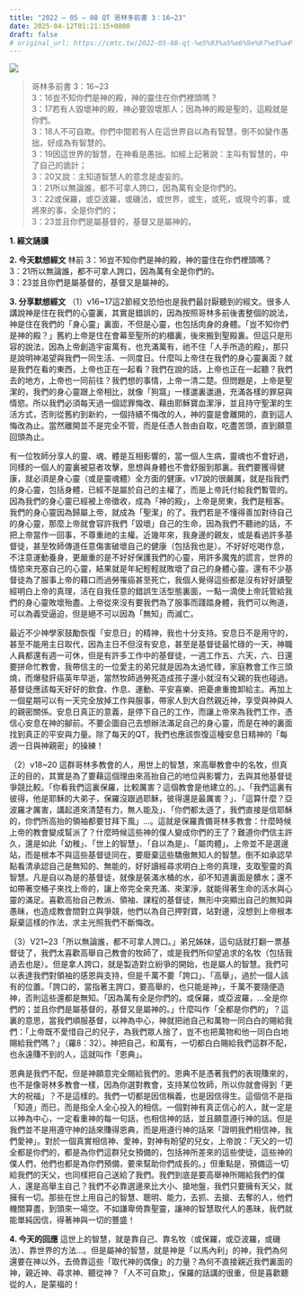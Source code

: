 ```yaml
---
title: "2022 – 05 – 08 QT 哥林多前書 3：16~23"
date: 2025-04-12T01:21:15+0800
draft: false
# original_url: https://cmtc.tw/2022-05-08-qt-%e5%93%a5%e6%9e%97%e5%a4%9a%e5%89%8d%e6%9b%b8-3%ef%bc%9a1623
---
```


![](/images/qt.jpg)
> 哥林多前書 3：16\~23  
> 3：16豈不知你們是神的殿，神的靈住在你們裡頭嗎？  
> 3：17若有人毀壞神的殿，神必要毀壞那人；因為神的殿是聖的，這殿就是你們。  
> 3：18人不可自欺。你們中間若有人在這世界自以為有智慧，倒不如變作愚拙，好成為有智慧的。  
> 3：19因這世界的智慧，在神看是愚拙。如經上記著說：主叫有智慧的，中了自己的詭計；  
> 3：20又說：主知道智慧人的意念是虛妄的。  
> 3：21所以無論誰，都不可拿人誇口，因為萬有全是你們的。  
> 3：22或保羅，或亞波羅，或磯法，或世界，或生，或死，或現今的事，或將來的事，全是你們的；  
> 3：23並且你們是屬基督的，基督又是屬神的。

**1. 經文誦讀**

**2.  今天默想經文**
林前 3：16豈不知你們是神的殿，神的靈住在你們裡頭嗎？  
3：21所以無論誰，都不可拿人誇口，因為萬有全是你們的。  
3：23並且你們是屬基督的，基督又是屬神的。

**3. 分享默想經文**
（1）v16\~17這2節經文恐怕也是我們最討厭聽到的經文。很多人講說神是住在我們的心靈裏，其實是錯誤的，因為按照哥林多前後書整個的說法，神是住在我們的「身心靈」裏面，不但是心靈，也包括肉身的身體。「豈不知你們是神的殿？」舊約上帝是住在會幕至聖所的約櫃裏，後來搬到聖殿裏。但這只是形容的說法，因為上帝創造宇宙萬有，也充滿萬有，祂不住「人手所造的殿」，那只是說明神渴望與我們一同生活、一同度日。什麼叫上帝住在我們的身心靈裏面？就是我們在看的東西，上帝也正在一起看？我們在說的話，上帝也正在一起聽？我們去的地方，上帝也一同前往？我們想的事情，上帝一清二楚。但問題是，上帝是聖潔的，我們的身心靈跟上帝相比，就像「狗窩」一樣邋裏邋遢，充滿各樣的罪惡與情慾。所以我們必須每天過一個認罪悔改、藉由耶穌寶血潔淨，並且持守聖潔的生活方式，否則從舊約到新約，一個持續不悔改的人，神的靈是會離開的，直到這人悔改為止。當然離開並不是完全不管，而是任憑人咎由自取，吃盡苦頭，直到願意回頭為止。

有一位牧師分享人的靈、魂、體是互相影響的，當一個人生病，靈魂也不會好過，同樣的一個人的靈裏被惡者攻擊，思想與身體也不會舒服到那裏。我們要獲得健康，就必須是身心靈（或是靈魂體）全方面的健康。v17說的很嚴厲，就是指我們的身心靈，包括身體，已經不是屬於自己的主權了，而是上帝託付給我們暫管的。因為我們的身心靈已經被上帝徵收，成為「神的殿」，上帝是房東，我們是租客。我們的身心靈因為歸屬上帝，就成為「聖潔」的了。我們若是不懂得善加對待自己的身心靈，那麼上帝就會容許我們「毀壞」自己的生命，因為我們不聽祂的話，不把上帝當作一回事，不尊重祂的主權。近幾年來，我身邊的親友，或是看過許多基督徒，甚至牧師傳道任意傷害破壞自己的健康（包括我也是）。不好好吃喝作息，不注意運動養身，更嚴重的是不好好保護我們的心靈，用許多魔鬼的謊言，世界的情慾來充塞自己的心靈，結果就是年紀輕輕就敗壞了自己的身體心靈。還有不少基督徒為了服事上帝的藉口而過勞罹癌甚至死亡，我個人覺得這些都是沒有好好讀聖經明白上帝的真理，活在自我任意的錯誤生活型態裏面，一點一滴使上帝託管給我們的身心靈敗壞殆盡。上帝從來沒有要我們為了服事而踐踏身體，我們可以殉道，可以為義受逼迫，但是絕不可以因為「無知」而滅亡。

最近不少神學家鼓勵恢復「安息日」的精神，我也十分支持。安息日不是用守的，甚至不能用主日取代，因為主日不但沒有安息，甚至是基督徒最忙碌的一天，神職人員都還有週一可休，但是有許多工作中的基督徒，一週工作五、六天，六、日還要拼命忙教會，我帶信主的一位愛主的弟兄就是因為太過忙碌，家庭教會工作三頭燒，而爆發肝癌英年早逝，當然牧師過勞死造成孩子還小就沒有父親的我也碰過。基督徒應該每天好好的飲食、作息、運動、平安喜樂、把憂慮重擔卸給主。再加上一個星期可以有一天完全放掉工作與服事，帶家人到大自然親近神，享受與神與人的親密關係。安息日真正的意義，是停下自己的工作，而讓上帝來為我們工作，憑信心安息在神的腳前。不要企圖自己去想辦法滿足自己的身心靈，而是在神的裏面找到真正的平安與力量。除了每天的QT，我們也應該恢復這種安息日精神的「每週一日與神親密」的操練！

（2）v18\~20 這群哥林多教會的人，用世上的智慧，來高舉教會中的名牧，但真正的目的，其實是為了要藉這個理由來高抬自己的地位與影響力，去與其他基督徒爭競比較。「你看我們這裏保羅，比較厲害？這個教會是他建立的。」、「我們這裏有彼得，他是耶穌的大弟子，保羅沒跟過耶穌，彼得還是最厲害？」、「這算什麼？亞波羅才厲害，講起道來清楚有力，無人能及」、「你們都太遜了，我們直接是信耶穌的，你們所高抬的領袖都要甘拜下風」…。這就是保羅責備哥林多教會：什麼時候上帝的教會變成幫派了？什麼時候這些神的僕人變成你們的王了？難道你們信主許久，還是如此「幼稚」、「世上的智慧」、「自以為是」、「屬肉體」。上帝並不是選邊站，而是根本不與這些基督徒同在，要廢棄這些驕傲無知人的智慧。倒不如承認早點看清承認自己是無知的、無能的，好好讀經尋求明白上帝的真理，支取聖靈的真智慧。凡是自以為是的基督徒，就像是裝滿水桶的水，卻不知道裏面是髒水；還不如帶著空桶子來找上帝的，讓上帝完全來充滿、來潔淨，就能得著生命的活水與心靈的滿足。喜歡高抬自己教派、領袖、課程的基督徒，無形中突顯出自己的無知與愚昧，也造成教會間對立與爭競，他們以為自己押對寶，站對邊，沒想到上帝根本厭棄這樣的作法，求主光照我們不斷悔改。

（3）V21\~23「所以無論誰，都不可拿人誇口。」弟兄姊妹，這句話就打翻一票基督徒了，我們太喜歡高舉自己教會的牧師了，或是我們所仰望追求的名牧（包括我過去也是）。但是拿人誇口，就是製造對立紛爭的開始，也是屬人的智慧。我們可以表達我們對領袖的感恩與支持，但是千萬不要「誇口」、「高舉」，過於一個人該有的位置。「誇口的，當指著主誇口，要高舉的，也只能是神」，千萬不要隨便造神，否則這些還都是無知。「因為萬有全是你們的。或保羅，或亞波羅，…全是你們的；並且你們是屬基督的，基督又是屬神的。」什麼叫作「全都是你們的」？這裏的意思，當我們順服基督，以神為中心，神就把祂自己和萬物一同白白的賜給我們：「上帝既不愛惜自己的兒子，為我們眾人捨了，豈不也把萬物和他一同白白地賜給我們嗎？」（羅8：32）。神把自己，和萬有，一切都白白賜給我們這群不配，也永遠賺不到的人，這就叫作「恩典」。

恩典是我們不配，但是神願意完全賜給我們的。恩典不是憑著我們的表現賺來的，也不是像哥林多教會一樣，因為你選對教會，支持某位牧師，所以你就會得到「更大的祝福」？不是這樣的。我們一切都是因信稱義，也是因信得生。這個信不是指「知道」而已，而是指全人全心投入的相信。一個對神有真正信心的人，就一定是以神為中心，一定看重神的每一句話，也相信神的話，並且願意遵行神的話。但是我們並不是用遵守神的話來賺得恩典，而是用遵行神的話來「證明我們相信神，我們愛神」。對於一個真實相信神、愛神，對神有盼望的兒女，上帝說：「天父的一切全都是你們的，都是為你們這群兒女預備的，包括神所差來的這些使徒，這些神的僕人們，他們也都是為你們預備，要來幫助你們成長的。」但重點是，預備這一切給我們的天父，也同樣把自己送給了我們。我們到底是要高舉神所賜給我們的僕人，還是高舉主自己？我們不必靠選邊來比大小、搶地盤，我們只要擁有天父，就擁有一切。那些在世上用自己的智慧、聰明、能力，去抓、去搶、去奪的人，他們機關算盡，到頭來一場空。不如謙卑倚靠聖靈，讓神的智慧取代人的愚昧，我們就能單純因信，得著神與一切的豐盛！

**4. 今天的回應**
這世上的智慧，就是靠自己、靠名牧（或保羅，或亞波羅，或磯法）、靠世界的方法…。但是屬神的智慧，就是神是「以馬內利」的神，我們為何還要在神以外，去倚靠這些「取代神的偶像」的力量？為何不直接親近我們裏面的神，親近神、尋求神、聽從神？「人不可自欺」，保羅的話講的很重，但是喜歡聽從的人，是蒙福的！
